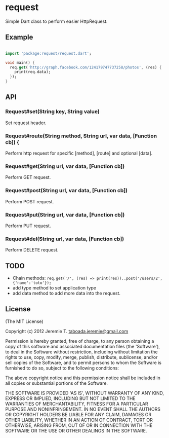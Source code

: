request
=======

Simple Dart class to perform easier HttpRequest.

Example
-------

```dart

import 'package:request/request.dart';

void main() {
  req.get('http://graph.facebook.com/124179747737258/photos', (res) {
    print(req.data);
  });
}

```

API
---

### Request#set(String key, String value)

Set request header.

### Request#route(String method, String url, var data, [Function cb]) {

Perform http request for specific [method], [route] and optional [data].

### Request#get(String url, var data, [Function cb])

Perform GET request.

### Request#post(String url, var data, [Function cb])

Perform POST request.

### Request#put(String url, var data, [Function cb])

Perform PUT request.

### Request#del(String url, var data, [Function cb])

Perform DELETE request.

TODO
----
- Chain methods: `req.get('/', (res) => print(res))..post('/users/2', {'name':'toto'});`
- add type method to set application type
- add data method to add more data into the request.

License
-------
(The MIT License)

Copyright (c) 2012 Jeremie T. <taboada.jeremie@gmail.com>

Permission is hereby granted, free of charge, to any person obtaining a copy of this software and associated documentation files (the 'Software'), to deal in the Software without restriction, including without limitation the rights to use, copy, modify, merge, publish, distribute, sublicense, and/or sell copies of the Software, and to permit persons to whom the Software is furnished to do so, subject to the following conditions:

The above copyright notice and this permission notice shall be included in all copies or substantial portions of the Software.

THE SOFTWARE IS PROVIDED 'AS IS', WITHOUT WARRANTY OF ANY KIND, EXPRESS OR IMPLIED, INCLUDING BUT NOT LIMITED TO THE WARRANTIES OF MERCHANTABILITY, FITNESS FOR A PARTICULAR PURPOSE AND NONINFRINGEMENT. IN NO EVENT SHALL THE AUTHORS OR COPYRIGHT HOLDERS BE LIABLE FOR ANY CLAIM, DAMAGES OR OTHER LIABILITY, WHETHER IN AN ACTION OF CONTRACT, TORT OR OTHERWISE, ARISING FROM, OUT OF OR IN CONNECTION WITH THE SOFTWARE OR THE USE OR OTHER DEALINGS IN THE SOFTWARE.